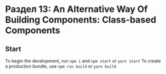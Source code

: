 # Раздел 13: An Alternative Way Of Building Components: Class-based Components


## Start

To begin the development, run `npm i` and `npm start` or `yarn start`
To create a production bundle, use `npm run build` or `yarn build`
